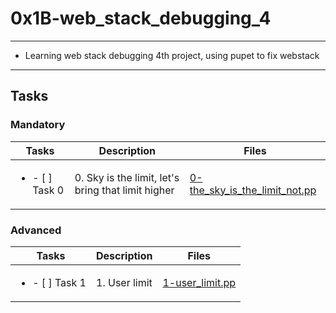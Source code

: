 # 0x1B-web_stack_debugging_4

--- 

* Learning web stack debugging 4th project, using pupet to fix webstack

---

## Tasks

### Mandatory

| Tasks | Description | Files |
| ----- | ----- | ----- |
| <ul><li> - [ ] Task 0 </li></ul> | 0. Sky is the limit, let's bring that limit higher | [0-the_sky_is_the_limit_not.pp](0-the_sky_is_the_limit_not.pp) |

### Advanced

| Tasks | Description | Files |
| ----- | ----- | ----- |
| <ul><li> - [ ] Task 1 </li></ul> | 1. User limit | [1-user_limit.pp](1-user_limit.pp) |
